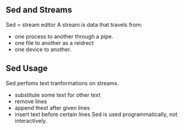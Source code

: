 ## Sed and Streams
Sed = stream editor
A stream is data that travels from:
- one process to another through a pipe.
- one file to another as a reidrect
- one device to another.

## Sed Usage
Sed perfoms text tranformations on streams.
- substitute some text for other text
- remove lines
- append thext after given lines
- insert text before certain lines
Sed is used programmatically, not interactively.